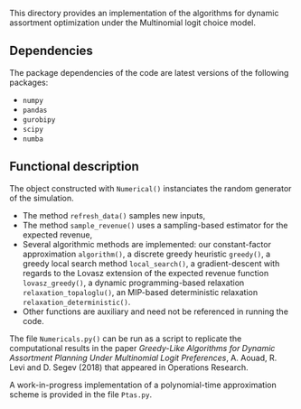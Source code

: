 This directory provides an implementation of the algorithms for dynamic assortment optimization under the Multinomial logit choice model.

## Dependencies

The package dependencies of the code are latest versions of the following packages:
* `numpy`
* `pandas`
* `gurobipy`
* `scipy`
* `numba`



## Functional description

The object constructed with `Numerical()` instanciates the random generator of the simulation.
* The method `refresh_data()` samples new inputs,
* The method `sample_revenue()` uses a sampling-based estimator for the expected revenue,
* Several algorithmic methods are implemented: our constant-factor approximation `algorithm()`, a discrete greedy heuristic `greedy()`, a greedy local search method `local_search()`, a gradient-descent with regards to the Lovasz extension of the expected revenue function `lovasz_greedy()`, a dynamic programming-based relaxation `relaxation_topaloglu()`, an MIP-based deterministic relaxation `relaxation_deterministic()`.
* Other functions are auxiliary and need not be referenced in running the code.

The file `Numericals.py()` can be run as a script to replicate the computational results in the paper *Greedy-Like Algorithms for Dynamic Assortment Planning Under Multinomial Logit Preferences*, A. Aouad, R. Levi and D. Segev (2018) that appeared in Operations Research.

A work-in-progress implementation of a polynomial-time approximation scheme is provided in the file `Ptas.py`.
